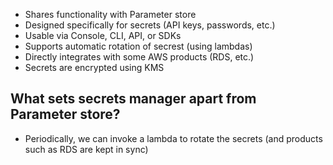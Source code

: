 * Shares functionality with Parameter store
* Designed specifically for secrets (API keys, passwords, etc.)
* Usable via Console, CLI, API, or SDKs
* Supports automatic rotation of secrest (using lambdas)
* Directly integrates with some AWS products (RDS, etc.)
* Secrets are encrypted using KMS

## What sets secrets manager apart from Parameter store?

* Periodically, we can invoke a lambda to rotate the secrets (and products such as RDS are kept in sync)
